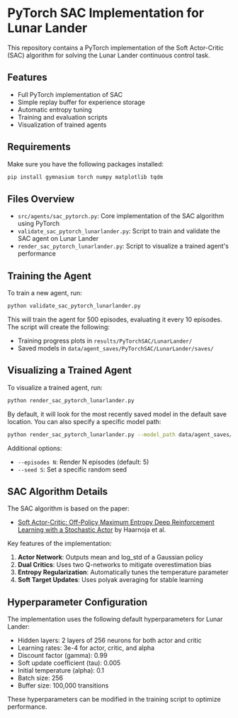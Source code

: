 # PyTorch SAC Implementation for Lunar Lander

This repository contains a PyTorch implementation of the Soft Actor-Critic (SAC) algorithm for solving the Lunar Lander continuous control task.

## Features

- Full PyTorch implementation of SAC
- Simple replay buffer for experience storage
- Automatic entropy tuning
- Training and evaluation scripts
- Visualization of trained agents

## Requirements

Make sure you have the following packages installed:

```bash
pip install gymnasium torch numpy matplotlib tqdm
```

## Files Overview

- `src/agents/sac_pytorch.py`: Core implementation of the SAC algorithm using PyTorch
- `validate_sac_pytorch_lunarlander.py`: Script to train and validate the SAC agent on Lunar Lander
- `render_sac_pytorch_lunarlander.py`: Script to visualize a trained agent's performance

## Training the Agent

To train a new agent, run:

```bash
python validate_sac_pytorch_lunarlander.py
```

This will train the agent for 500 episodes, evaluating it every 10 episodes. 
The script will create the following:

- Training progress plots in `results/PyTorchSAC/LunarLander/`
- Saved models in `data/agent_saves/PyTorchSAC/LunarLander/saves/`

## Visualizing a Trained Agent

To visualize a trained agent, run:

```bash
python render_sac_pytorch_lunarlander.py
```

By default, it will look for the most recently saved model in the default save location.
You can also specify a specific model path:

```bash
python render_sac_pytorch_lunarlander.py --model_path data/agent_saves/PyTorchSAC/LunarLander/saves/your_model_name
```

Additional options:
- `--episodes N`: Render N episodes (default: 5)
- `--seed S`: Set a specific random seed

## SAC Algorithm Details

The SAC algorithm is based on the paper:
- [Soft Actor-Critic: Off-Policy Maximum Entropy Deep Reinforcement Learning with a Stochastic Actor](https://arxiv.org/abs/1801.01290) by Haarnoja et al.

Key features of the implementation:

1. **Actor Network**: Outputs mean and log_std of a Gaussian policy
2. **Dual Critics**: Uses two Q-networks to mitigate overestimation bias
3. **Entropy Regularization**: Automatically tunes the temperature parameter
4. **Soft Target Updates**: Uses polyak averaging for stable learning

## Hyperparameter Configuration

The implementation uses the following default hyperparameters for Lunar Lander:

- Hidden layers: 2 layers of 256 neurons for both actor and critic
- Learning rates: 3e-4 for actor, critic, and alpha
- Discount factor (gamma): 0.99
- Soft update coefficient (tau): 0.005
- Initial temperature (alpha): 0.1
- Batch size: 256
- Buffer size: 100,000 transitions

These hyperparameters can be modified in the training script to optimize performance. 